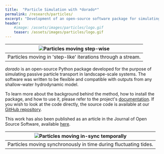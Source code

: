 ```yaml
---
title:  "Particle Simulation with *dorado*"
permalink: /research/particles/
excerpt: "Development of an open-source software package for simulating passive particle transport."
header:
    #image: /assets/images/particles/logo.gif
    teaser: /assets/images/particles/logo.gif
---
```


| ![Particles moving step-wise](/assets/images/particles/logo.gif) |
|:--:|
| Particles moving in 'step-like' iterations through a stream. |

*dorado* is an open-source Python package developed for the purpose of simulating
passive particle transport in landscape-scale systems. The software was written to
be flexible and compatible with outputs from any shallow-water hydrodynamic
model.

To learn more about the background behind the method, how to install the package,
and how to use it, please refer to the project's
[documentation](https://passah2o.github.io/dorado/).
If you wish to look at the
code directly, the source code is available at our [GitHub repository](https://github.com/passaH2O/dorado).

This work has also been
published as an article in the Journal of Open Source Software, available
[here](https://joss.theoj.org/papers/10.21105/joss.02585).

| ![Particles moving in-sync temporally](/assets/images/particles/waxlake.gif) |
|:--:|
| Particles moving synchronously in time during fluctuating tides. |
